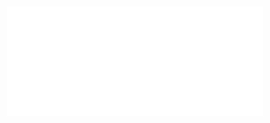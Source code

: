 ![carbon (2)](https://raw.githubusercontent.com/boatrainlsz/my-image-hosting/main/202203192151611.svg)